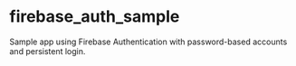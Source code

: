 # firebase_auth_sample

Sample app using Firebase Authentication with password-based accounts and persistent login.